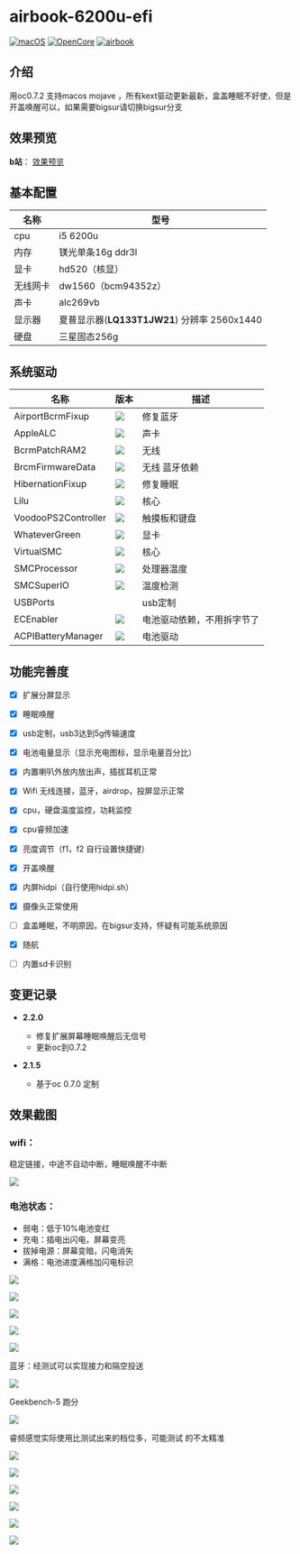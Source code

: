 # airbook-6200u-efi

[![macOS](https://img.shields.io/badge/macOS-10.14.6-blue)](https://developer.apple.com/documentation/macos-release-notes) [![OpenCore](https://img.shields.io/badge/OpenCore-0.7.2-blue)](https://github.com/acidanthera/OpenCorePkg) [![airbook](https://img.shields.io/badge/Airbook-6200U-lightgrey)](https://github.com/nabaonan/airbook-6200u-efi)

## 介绍

用oc0.7.2 支持macos mojave ，所有kext驱动更新最新，盒盖睡眠不好使，但是开盖唤醒可以，如果需要bigsur请切换bigsur分支

## 效果预览

**b站**：  [效果预览](https://www.bilibili.com/video/BV18V411x7LG/)

## 基本配置

| 名称     | 型号                                         |
| -------- | -------------------------------------------- |
| cpu      | i5 6200u                                     |
| 内存     | 镁光单条16g ddr3l                            |
| 显卡     | hd520（核显）                                |
| 无线网卡 | dw1560（bcm94352z）                          |
| 声卡     | alc269vb                                     |
| 显示器   | 夏普显示器(**LQ133T1JW21**) 分辨率 2560x1440 |
| 硬盘     | 三星固态256g                                 |

## 系统驱动

| 名称                | 版本                                                         | 描述                       |
| ------------------- | ------------------------------------------------------------ | -------------------------- |
| AirportBcrmFixup    | ![](https://img.shields.io/badge/version-1.2.3-informational) | 修复蓝牙                   |
| AppleALC            | ![](https://img.shields.io/badge/version-1.6.3-informational) | 声卡                       |
| BcrmPatchRAM2       | ![](https://img.shields.io/badge/version-2.6.0-informational) | 无线                       |
| BrcmFirmwareData    | ![](https://img.shields.io/badge/version-2.6.0-informational) | 无线 蓝牙依赖              |
| HibernationFixup    | ![](https://img.shields.io/badge/version-1.4.2-informational) | 修复睡眠                   |
| Lilu                | ![](https://img.shields.io/badge/version-1.5.5-informational) | 核心                       |
| VoodooPS2Controller | ![](https://img.shields.io/badge/version-2.2.4-informational) | 触摸板和键盘               |
| WhateverGreen       | ![](https://img.shields.io/badge/version-1.5.2-informational) | 显卡                       |
| VirtualSMC          | ![](https://img.shields.io/badge/version-1.2.6-informational) | 核心                       |
| SMCProcessor        | ![](https://img.shields.io/badge/version-1.2.6-informational) | 处理器温度                 |
| SMCSuperIO          | ![](https://img.shields.io/badge/version-1.2.6-informational) | 温度检测                   |
| USBPorts            |                                                              | usb定制                    |
| ECEnabler           | ![](https://img.shields.io/badge/version-1.0.2-informational) | 电池驱动依赖，不用拆字节了 |
| ACPIBatteryManager  | ![](https://img.shields.io/badge/version-1.90.1-informational) | 电池驱动                   |

## 功能完善度

- [x] 扩展分屏显示
- [x] 睡眠唤醒
- [x] usb定制，usb3达到5g传输速度
- [x] 电池电量显示（显示充电图标，显示电量百分比）
- [x] 内置喇叭外放内放出声，插拔耳机正常
- [x] Wifi 无线连接，蓝牙，airdrop，投屏显示正常
- [x] cpu，硬盘温度监控，功耗监控
- [x] cpu睿频加速
- [x] 亮度调节（f1，f2  自行设置快捷键）
- [x] 开盖唤醒
- [x] 内屏hidpi（自行使用hidpi.sh）
- [x] 摄像头正常使用
- [ ] 盒盖睡眠，不明原因，在bigsur支持，怀疑有可能系统原因
- [x] 随航
- [ ] 内置sd卡识别



## 变更记录

- **2.2.0**

  - 修复扩展屏幕睡眠唤醒后无信号
  - 更新oc到0.7.2

- **2.1.5**

  - 基于oc 0.7.0 定制

  

## 效果截图

### wifi：

稳定链接，中途不自动中断，睡眠唤醒不中断

![](./assets/1.jpg)

### 电池状态：

- 弱电：低于10%电池变红
- 充电：插电出闪电，屏幕变亮
- 拔掉电源：屏幕变暗，闪电消失
- 满格：电池进度满格加闪电标识

![](./assets/8.jpg)

![](./assets/9.jpg)

![](./assets/2.jpg)

![](./assets/3.jpg)



![](./assets/4.jpg)

蓝牙：经测试可以实现接力和隔空投送

![](./assets/5.jpg)



Geekbench-5 跑分

![](./assets/6.jpg)

睿频感觉实际使用比测试出来的档位多，可能测试 的不太精准

![](./assets/7.jpg)



![](./assets/10.jpg)

![](./assets/11.jpg)

![](./assets/12.jpg)

![](./assets/13.jpg)

![](./assets/14.jpg)
